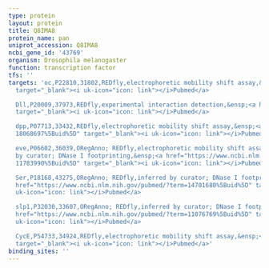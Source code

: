 ```yaml
---
type: protein
layout: protein
title: Q8IMA8
protein_name: pan
uniprot_accession: Q8IMA8
ncbi_gene_id: '43769'
organism: Drosophila melanogaster
function: transcription factor
tfs: ''
targets: 'oc,P22810,31802,REDfly,electrophoretic mobility shift assay,&ensp;<a href="https://www.ncbi.nlm.nih.gov/pubmed/?term=19268449%5Buid%5D"
  target="_blank"><i uk-icon="icon: link"></i>Pubmed</a>

  Dll,P20009,37973,REDfly,experimental interaction detection,&ensp;<a href="https://www.ncbi.nlm.nih.gov/pubmed/?term=18194655%5Buid%5D"
  target="_blank"><i uk-icon="icon: link"></i>Pubmed</a>

  dpp,P07713,33432,REDfly,electrophoretic mobility shift assay,&ensp;<a href="https://www.ncbi.nlm.nih.gov/pubmed/?term=10934014;
  18068697%5Buid%5D" target="_blank"><i uk-icon="icon: link"></i>Pubmed</a>

  eve,P06602,36039,ORegAnno; REDfly,electrophoretic mobility shift assay; inferred
  by curator; DNase I footprinting,&ensp;<a href="https://www.ncbi.nlm.nih.gov/pubmed/?term=12482712;
  11783990%5Buid%5D" target="_blank"><i uk-icon="icon: link"></i>Pubmed</a>

  Ser,P18168,43275,ORegAnno; REDfly,inferred by curator; DNase I footprinting,&ensp;<a
  href="https://www.ncbi.nlm.nih.gov/pubmed/?term=14701680%5Buid%5D" target="_blank"><i
  uk-icon="icon: link"></i>Pubmed</a>

  slp1,P32030,33607,ORegAnno; REDfly,inferred by curator; DNase I footprinting,&ensp;<a
  href="https://www.ncbi.nlm.nih.gov/pubmed/?term=11076769%5Buid%5D" target="_blank"><i
  uk-icon="icon: link"></i>Pubmed</a>

  CycE,P54733,34924,REDfly,electrophoretic mobility shift assay,&ensp;<a href="https://www.ncbi.nlm.nih.gov/pubmed/?term=18606221%5Buid%5D"
  target="_blank"><i uk-icon="icon: link"></i>Pubmed</a>'
binding_sites: ''
---
```


